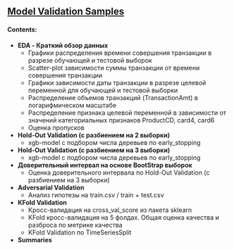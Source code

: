 
## [Model Validation Samples](https://github.com/Nickel-nc/GU_Sport_DS/tree/master/....)

#### Contents:

* **EDA - Краткий обзор данных**
    - Графики распределения времени совершения транзакции в разрезе обучающей и тестовой выборок
    - Scatter-plot зависимости суммы транзакции от времени совершения транзакции
    - Графики зависимости даты транзакции в разрезе целевой переменной для обучающей и тестовой выборки
    - Распределение объемов транзакций (TransactionAmt) в логарифмическом масштабе
    - Распределение признака целевой переменной в зависимости от значений категориальных признаков ProductCD, card4, card6
    - Оценка пропусков
* **Hold-Out Validation (с разбиением на 2 выборки)**
    - xgb-model с подбором числа деревьев по early_stopping
* **Hold-Out Validation (с разбиением на 3 выборки)**
    - xgb-model с подбором числа деревьев по early_stopping
* **Доверительный интервал на основе BootStrap выборок**
    - Оценка доверительного интервала по Hold-Out Validation (с разбиением на 3 выборки)
* **Adversarial Validation**
    - Анализ гипотезы на train.csv / train + test.csv
* **KFold Validation**
    - Кросс-валидация на cross_val_score из пакета sklearn
    - KFold кросс-валидация на 5 фолдах. Общая оценка качества и разброса по метрике качества
    - KFold Validation по TimeSeriesSplit
* **Summaries**